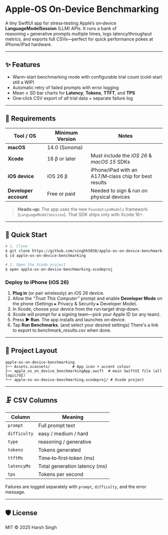 # Apple‑OS On‑Device Benchmarking

A tiny SwiftUI app for stress‑testing Apple’s on‑device **LanguageModelSession** (LLM) APIs.  It runs a bank of reasoning + generative prompts multiple times, logs latency/throughput metrics, and exports full CSVs—perfect for quick performance pokes at iPhone/iPad hardware.

---

## ✨ Features

* Warm-start benchmarking mode with configurable trial count (cold-start still a WIP)
* Automatic retry of failed prompts with error logging
* Mean ± SD bar charts for **Latency**, **Tokens**, **TTFT**, and **TPS**
* One‑click CSV export of *all* trial data + separate failure log

---

## 🔧 Requirements

| Tool / OS             | Minimum Version | Notes                                                 |
| --------------------- | --------------- | ----------------------------------------------------- |
| **macOS**             | 14.0 (Sonoma)   |                             |
| **Xcode**             | 16 β or later   | Must include the *iOS 26* & *macOS 15* SDKs           |
| **iOS device**        | iOS 26 β        | iPhone/iPad with an A17/M‑class chip for best results |
| **Developer account** | Free or paid    | Needed to sign & run on physical devices              |

> **Heads‑up:** The app uses the new `FoundationModels` framework (`LanguageModelSession`).  That SDK ships only with Xcode 16+.

---

## 🚀 Quick Start

```bash
# 1. Clone
$ git clone https://github.com/singhh5050/apple-os-on-device-benchmarking.git
$ cd apple-os-on-device-benchmarking

# 2. Open the Xcode project
$ open apple-os-on-device-benchmarking.xcodeproj
```

### Deploy to iPhone (iOS 26)

1. **Plug in** (or pair wirelessly) an iOS 26 device.
2. Allow the *“Trust This Computer”* prompt and enable **Developer Mode** on the phone (Settings ▸ Privacy & Security ▸ Developer Mode).
3. In Xcode, choose your device from the run‑target drop‑down.
4. Xcode will prompt for a signing team—pick your Apple ID (or any team).
5. Press **▶︎ Run**.  The app installs and launches on‑device.
6. Tap **Run Benchmarks**. (and select your desired settings) There's a link to export to *benchmark\_results.csv* when done.

---

## 📂 Project Layout

```
apple-os-on-device-benchmarking
├── Assets.xcassets/          # App icon + accent colour
├── apple_os_on_device_benchmarkingApp.swift  # main SwiftUI file (all logic/UI)
└── apple-os-on-device-benchmarking.xcodeproj/ # Xcode project
```

---

## 🗜️ CSV Columns

| Column       | Meaning                       |
| ------------ | ----------------------------- |
| `prompt`     | Full prompt text              |
| `difficulty` | easy / medium / hard          |
| `type`       | reasoning / generative        |
| `tokens`     | Tokens generated              |
| `ttftMs`     | Time‑to‑first‑token (ms)      |
| `latencyMs`  | Total generation latency (ms) |
| `tps`        | Tokens per second             |

Failures are logged separately with `prompt`, `difficulty`, and the error message.

---

## 🛡️ License

MIT © 2025 Harsh Singh
